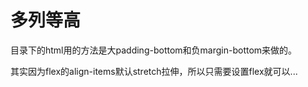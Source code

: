 # 多列等高

目录下的html用的方法是大padding-bottom和负margin-bottom来做的。

其实因为flex的align-items默认stretch拉伸，所以只需要设置flex就可以...
